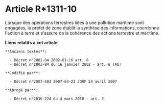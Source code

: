 # Article R*1311-10

Lorsque des opérations terrestres liées à une pollution maritime sont engagées, le préfet de zone établit la synthèse des
informations, coordonne l'action à terre et s'assure de la cohérence des actions terrestre et maritime.

**Liens relatifs à cet article**

	**Anciens textes**:

	  - Décret n°2002-84 2002-01-16 art. 8
	  - Décret n°2002-84 du 16 janvier 2002 - art. 8 (Ab)

	**Codifié par**:

	  - Décret n°2007-583 2007-04-23 JORF 24 avril 2007

	**Abrogé par**:

	  - Décret n°2010-224 du 4 mars 2010 - art. 3

